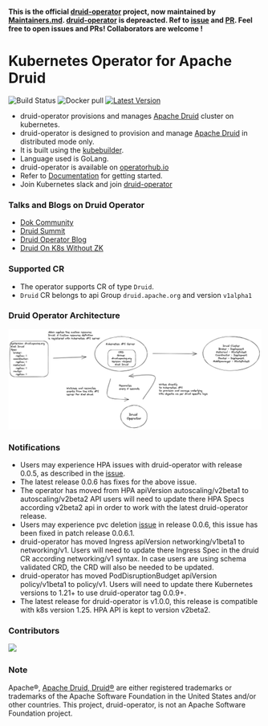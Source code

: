 **This is the official [druid-operator](https://github.com/druid-io/druid-operator)  project, now maintained by [Maintainers.md](./MAINTAINERS.md). 
[druid-operator](https://github.com/druid-io/druid-operator) is depreacted. Ref to [issue](https://github.com/druid-io/druid-operator/issues/329) and [PR](https://github.com/druid-io/druid-operator/pull/336). Feel free to open issues and PRs! Collaborators are welcome !**

# Kubernetes Operator for Apache Druid

![Build Status](https://github.com/datainfrahq/druid-operator/actions/workflows/docker-image.yml/badge.svg) ![Docker pull](https://img.shields.io/docker/pulls/datainfrahq/druid-operator.svg) [![Latest Version](https://img.shields.io/github/tag/datainfrahq/druid-operator)](https://github.com/datainfrahq/druid-operator/releases)  

- druid-operator provisions and manages [Apache Druid](https://druid.apache.org/) cluster on kubernetes.
- druid-operator is designed to provision and manage [Apache Druid](https://druid.apache.org/) in distributed mode only.
- It is built using the [kubebuilder](https://github.com/kubernetes-sigs/kubebuilder).
- Language used is GoLang.
- druid-operator is available on [operatorhub.io](https://operatorhub.io/operator/druid-operator)
- Refer to [Documentation](./docs/README.md) for getting started.
- Join Kubernetes slack and join [druid-operator](https://kubernetes.slack.com/archives/C04F4M6HT2L)

### Talks and Blogs on Druid Operator
- [Dok Community](https://www.youtube.com/live/X4A3lWJRGHk?feature=share)
- [Druid Summit](https://youtu.be/UqPrttXRBDg)
- [Druid Operator Blog](https://www.cloudnatively.com/apache-druid-on-kubernetes/)
- [Druid On K8s Without ZK](https://youtu.be/TRYOvkz5Wuw)

### Supported CR
- The operator supports CR of type ```Druid```.
- ```Druid``` CR belongs to api Group ```druid.apache.org``` and version ```v1alpha1```

### Druid Operator Architecture

![Druid Operator](docs/images/druid-operator.png?raw=true "Druid Operator")

### Notifications
- Users may experience HPA issues with druid-operator with release 0.0.5, as described in the [issue](https://github.com/druid-io/druid-operator/issues/160).
- The latest release 0.0.6 has fixes for the above issue.
- The operator has moved from HPA apiVersion autoscaling/v2beta1 to autoscaling/v2beta2 API users will need to update there HPA Specs according v2beta2 api in order to work with the latest druid-operator release.
- Users may experience pvc deletion [issue](https://github.com/druid-io/druid-operator/issues/186) in release 0.0.6, this issue has been fixed in patch release 0.0.6.1.
- druid-operator has moved Ingress apiVersion networking/v1beta1 to networking/v1. Users will need to update there Ingress Spec in the druid CR according networking/v1 syntax. In case users are using schema validated CRD, the CRD will also be needed to be updated.
- druid-operator has moved PodDisruptionBudget apiVersion policy/v1beta1 to policy/v1. Users will need to update there Kubernetes versions to 1.21+ to use druid-operator tag 0.0.9+.
- The latest release for druid-operator is v1.0.0, this release is compatible with k8s version 1.25. HPA API is kept to version v2beta2. 

### Contributors

<a href="https://github.com/datainfrahq/druid-operator/graphs/contributors"><img src="https://contrib.rocks/image?repo=datainfrahq/druid-operator" /></a>

### Note
Apache®, [Apache Druid, Druid®](https://druid.apache.org/) are either registered trademarks or trademarks of the Apache Software Foundation in the United States and/or other countries. This project, druid-operator, is not an Apache Software Foundation project.
